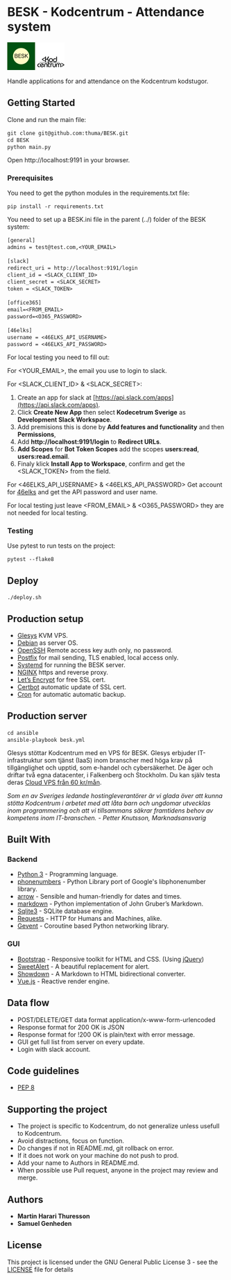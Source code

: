 # BESK - Kodcentrum - Attendance system
<img src="https://github.com/thuma/BESK/blob/master/static/img/BESK.png" height="64" alt="BESK">
<img src="https://github.com/thuma/BESK/blob/master/static/img/kodcentrum-logo.svg" height="64" alt="kodcentrum">

Handle applications for and attendance on the Kodcentrum kodstugor.

## Getting Started

Clone and run the main file:

```
git clone git@github.com:thuma/BESK.git
cd BESK
python main.py
```

Open http://localhost:9191 in your browser.

### Prerequisites

You need to get the python modules in the requirements.txt file:

```
pip install -r requirements.txt
```

You need to set up a BESK.ini file in the parent (../) folder of the BESK system:

```
[general]
admins = test@test.com,<YOUR_EMAIL>

[slack]
redirect_uri = http://localhost:9191/login
client_id = <SLACK_CLIENT_ID>
client_secret = <SLACK_SECRET>
token = <SLACK_TOKEN>

[office365]
email=<FROM_EMAIL>
password=<O365_PASSWORD>

[46elks]
username = <46ELKS_API_USERNAME>
password = <46ELKS_API_PASSWORD>
```

For local testing you need to fill out:

For <YOUR_EMAIL>, the email you use to login to slack.

For <SLACK_CLIENT_ID> & <SLACK_SECRET>:

1. Create an app for slack at [https://api.slack.com/apps](https://api.slack.com/apps).
2. Click **Create New App** then select **Kodecetrum Sverige** as **Development Slack Workspace**.
3. Add premisions this is done by **Add features and functionality** and then **Permissions**,
4. Add **http://localhost:9191/login** to **Redirect URLs**.
5. **Add Scopes** for **Bot Token Scopes**  add the scopes **users:read**, **users:read.email**.
6. Finaly klick **Install App to Workspace**, confirm and get the <SLACK_TOKEN> from the field.

For <46ELKS_API_USERNAME> & <46ELKS_API_PASSWORD>
Get account for [46elks](https://46elks.com) and get the API password and user name.

For local testing just leave <FROM_EMAIL> & <O365_PASSWORD> they are not needed for local testing. 

### Testing

Use pytest to run tests on the project:

```
pytest --flake8
```

## Deploy

```
./deploy.sh
```

## Production setup

* [Glesys](https://www.glesys.se) KVM VPS.
* [Debian](https://www.debian.org/) as server OS.
* [OpenSSH](https://www.openssh.com/) Remote access key auth only, no password.
* [Postfix](http://www.postfix.org/) for mail sending, TLS enabled, local access only.
* [Systemd](https://www.freedesktop.org/wiki/Software/systemd/) for running the BESK server.
* [NGINX](https://nginx.org/en/) https and reverse proxy.
* [Let’s Encrypt](https://letsencrypt.org/) for free SSL cert.
* [Certbot](https://certbot.eff.org/) automatic update of SSL cert.
* [Cron](https://www.gnu.org/software/mcron/) for automatic automatic backup.

## Production server

```
cd ansible
ansible-playbook besk.yml
```

<p>
Glesys stöttar Kodcentrum med en VPS för BESK.
Glesys erbjuder IT-infrastruktur som tjänst (IaaS) inom branscher med höga 
krav på tillgänglighet och upptid, som e-handel och cybersäkerhet.
De äger och driftar två egna datacenter, i Falkenberg och Stockholm.
Du kan själv testa deras 
<a href="https://glesys.se/vps">Cloud VPS från 60 kr/mån</a>. 
</p>
<p>
    <i>
    Som en av Sveriges ledande hostingleverantörer är vi glada över att 
    kunna stötta Kodcentrum i arbetet med att låta barn och ungdomar 
    utvecklas inom programmering och att vi tillsammans säkrar 
    framtidens behov av kompetens inom IT-branschen. 
    - Petter Knutsson, Marknadsansvarig
    </i>
</p>

## Built With

### Backend
* [Python 3](https://www.python.org/) - Programming language.
* [phonenumbers](https://github.com/daviddrysdale/python-phonenumbers) - Python Library port of Google's libphonenumber library.
* [arrow](https://arrow.readthedocs.io/en/latest/) - Sensible and human-friendly for dates and times.
* [markdown](https://python-markdown.github.io/#features) - Python implementation of John Gruber’s Markdown.
* [Sqlite3](https://www.sqlite.org) - SQLite database engine.
* [Requests](https://3.python-requests.org/) - HTTP for Humans and Machines, alike.
* [Gevent](http://www.gevent.org/) - Coroutine based Python networking library.

### GUI
* [Bootstrap](https://getbootstrap.com/) -  Responsive toolkit for HTML and CSS. (Using [jQuery](https://jquery.com/))
* [SweetAlert](https://sweetalert.js.org/) - A beautiful replacement for alert.
* [Showdown](http://showdownjs.com/) - A Markdown to HTML bidirectional converter.
* [Vue.js](http://www.vuejs.org/) - Reactive render engine.

## Data flow

* POST/DELETE/GET data format application/x-www-form-urlencoded
* Response format for 200 OK is JSON
* Response format for !200 OK is plain/text with error message.
* GUI get full list from server on every update.
* Login with slack account.

## Code guidelines

* [PEP 8](https://www.python.org/dev/peps/pep-0008/)

## Supporting the project

* The project is specific to Kodcentrum, do not generalize unless usefull to Kodcentrum.
* Avoid distractions, focus on function.
* Do changes if not in README.md, git rollback on error.
* If it does not work on your machine do not push to prod.
* Add your name to Authors in README.md.
* When possible use Pull request, anyone in the project may review and merge.

## Authors

* **Martin Harari Thuresson**
* **Samuel Genheden**

## License

This project is licensed under the GNU General Public License 3 - see the [LICENSE](LICENSE) file for details
